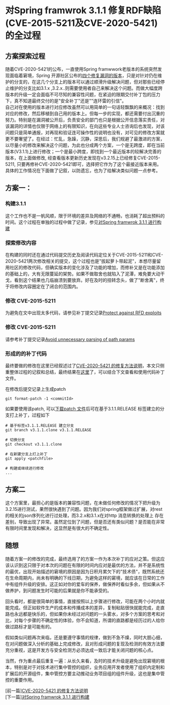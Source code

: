  # 对Spring framwrok 3.1.1 修复RDF缺陷(CVE-2015-5211及CVE-2020-5421)的全过程
 
 
 ## 方案探索过程
 随着CVE-2020-5421的公布，一直使用Spring framwwork老版本的系统突然发现面临着窘境，Spring 开源社区公布的[四个修复漏洞的版本](https://spring.io/blog/2020/09/15/spring-framework-5-2-9-5-1-18-5-0-19-and-4-3-29-available-now)，只是对针对仍在维护的分支的，在这几个分支上的版本可以通过顺滑升级解决问题，但对那些已经停止维护的分支比如3.1.x ,3.2.x..则需要使用者自己来解决这个问题。而做大幅度跨版本的升级一定会面临不可尽知的兼容性问题，在紧迫的限期交付补丁包的压力下，真不知道最终交付的是"安全补丁"还是""连环雷的引信"。   
 自己对在使用的版本进行对应修改虽然可以用简单的一句话轻飘飘的来概况：找到对应的修改，然后移植到自己用的版本上。但每一步的实现，都还需要付出沉重的努力。特别是在漏洞被公开后，负责安全的部门也只是根据公开信息落实责任，对该漏洞的详情也仅限于网络上的有限知识，在向这些专业人士咨询后也发现，对该问题只是简单通报，对再现和验证连可操作性的说明也没有，对可见的修改方案就更不要奢望了。在经过：忙乱，急躁，沉静，深思后，我们规避了最激进的方案，以尽量小的修改来解决这个问题，为此也分成两个方案，一个是无跨度，即在当前版本(V3.1.1)上进行修改；一个是最小跨度，即找到一个最近版本的较解决完善的版本，在上面做修改, 经查看版本更新历史发现在v3.2.15上已经修复CVE-2015-5211, 只要再修补CVE-2020-5421即可，选择把它作为了这个最接近版本来用。具体的工作情况在下面做了记叙，以防遗忘，也为了给解决类似问题一点参考。  
 
## 方案一： 
### 构建3.1.1
这个工作也不是一帆风顺，限于环境的差异及网络的不通畅，也消耗了超出预料的时间。这个过程在单独的过程中做了记录，参见[对Spring framwrok 3.1.1 进行构建](https://www.jianshu.com/p/ca34e03dfae2)  
### 探索修改内容
在构建的同时还在通过代码提交历史及阅读代码定位关于CVE-2015-5211和CVE-2020-5421两次修改相关的提交，这个过程也是"拔起萝卜带起泥"，本想尽量留用社区的修改代码，但确实版本的变化涉及了功能的增加，而修补又是在功能添加的基础上的，大有无限蔓延的架势。如果不做取舍也就陷入了泥潭，难免要大动干戈，看到这个结果也几临崩溃到要放弃。好在及时的扭转念头，做了"断舍离"，终于将修改内容圈定在了闭合的范围内。

### 修改 CVE-2015-5211 

为避免在文中出现太多代码，请参见补丁提交记录[Protect against RFD exploits](https://github.com/spring-projects/spring-framework/commit/2bd1da)

### 修改 CVE-2015-5211

请参考补丁提交记录[Avoid unnecessary parsing of path params](https://github.com/spring-projects/spring-framework/commit/899761f0a8890353dc01f10d2af96ae192f3e655)

### 形成的的补丁代码

最终要做的修改在这里已经叙述过了[CVE-2020-5421 的修复方法说明](https://www.jianshu.com/p/712c55018f3f)，本文只侧重整体过程的记叙和总结，最终结果在[这里](https://github.com/wangmengqiang001/blogs/tree/master/fix2020_5421)了，可以结合下文查看和使用代码补丁文件。

在修改后提交记录上生成patch  
```
git format-patch -1 <commitId>
```

如果要使用该patch, 可以[下载patch 文件](https://github.com/wangmengqiang001/blogs/blob/master/fix2020_5421/0001-fix-cve-2020-5421-on-v3.1.1.RELEASE.patch)后可在基于3.1.1.RELEASE 标签建立的分支打上补丁，过程如下

```
# 基于标签v3.1.1.RELEASE 建立分支
git branch v3.1.1.clone v3.1.1.RELEASE

# 切换分支
git checkout v3.1.1.clone

# 在新建分支上打上补丁
git apply <patchfile>

# 构建或继续进行修改
...

```

## 方案二

这个方案里，最担心的是版本的兼容性问题，在未做任何修改的情况下把升级为3.2.15进行测试，果然很快遇到了问题。因为我们对spring框架做过扩展，对rest的相关的json序列化进行过处理，而3.2.x和3.1.x在对http 消息转换的处理上 存在差别，导致出现了异常。虽然定位到了问题，但是否还有类似问题？是否能在非常有限时间里发现和解决，这显然是有很大的不确定性。



## 随想  
随着方案一的修改的完成，最终选用了的方案一作为本次补丁的应对之策。但这应该认识到这只限于对本次的问题在有限的时间内应对是最优的方法，并不是系统性的最优，出现开始描述的窘境的原因是因为日积月累欠下的"技术债"，既然系统还在生命周期内，尚未有明确的下线日期，为避免这样的窘境，就应该在日常的工作中有组件升级的安排。这正如对你的爱车的保养，做保养时看似多余，但如果从不做养护，到问题发生时可能的后果就是你不能承受的。

回头看时，都是很简单的事情，直接按照以上步骤进行修改，可能在两个小时内就能完成。但正如软件生产的成本和传播成本的差异，复制粘贴很快就能完成，走直路也永远都是快乐的，但如果你未经过对问题的一头雾水，对多个方案的思考和对比，对每个步骤的不确定性的体验，你不会知道，所谓的直路都是经历过的人给你做过路标才是可能有的。  

假如类似问题再次来临，还是要遵守事情的规律，做到不急不燥，同时大胆心细，在对问题做深入分析的基础上完成修改，且对形成问题的复现及检测的有效方法要充分重视，这是开发方与安全检测方必须达成一致后才能关闭问题的核心点。  

当然，作为重点最后重复一遍：从长久来看，及时的技术升级是避免出现窘境的根本，特别是对于对技术进行集中管控的组织，业务应用开发者使用了组织内定制和扩展后的开源组件，集中管控方要主动推动业务项目组的组件升级，这也是集中管控的重要作用。
 
 [前一篇][CVE-2020-5421 的修复方法说明](https://www.jianshu.com/p/712c55018f3f)  
[下一篇][对Spring framwrok 3.1.1 进行构建](https://www.jianshu.com/p/ca34e03dfae2)  
